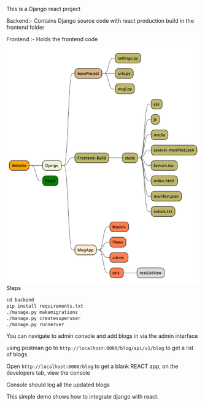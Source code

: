 This is a Django react project

Backend:- Contains Django source code with react production build in the frontend folder 

Frontend :- Holds the frontend code 

![](./out/mindmap/mindmap.png)
Steps 

```
cd backend
pip install requirements.txt
./manage.py makemigrations 
./manage.py createsuperuser
./manage.py runserver
```

You can navigate to admin console and add blogs in via the admin interface

using postman go to `http://localhost:8000/blog/api/v1/blog` to get  a list of blogs 

Open `http://localhost:8000/blog` to get a blank REACT app, on the developers tab, view the console

Console should log all the updated blogs

This simple demo shows how to integrate  django with react.

